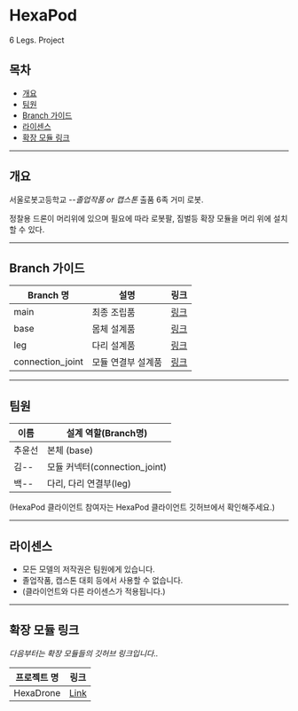 # HexaPod
6 Legs. Project

## 목차
* [개요](#개요)
* [팀원](#팀원)
* [Branch 가이드](#Branch-가이드)
* [라이센스](#라이센스)
* [확장 모듈 링크](#확장-모듈-링크)
***
## 개요
서울로봇고등학교 *--졸업작품 or 캡스톤* 출품 6족 거미 로봇.

정찰용 드론이 머리위에 있으며 필요에 따라 로봇팔, 짐벌등 확장 모듈을 머리 위에 설치 할 수 있다.
***
## Branch 가이드
|Branch 명|설명|링크|
|---|---|---|
|main|최종 조립품| [링크](https://github.com/seon0313/HexaPod) |
|base|몸체 설계품| [링크](https://github.com/seon0313/HexaPod/tree/base) |
|leg|다리 설계품| [링크](https://github.com/seon0313/HexaPod/tree/leg) |
|connection_joint|모듈 연결부 설계품| [링크](https://github.com/seon0313/HexaPod/tree/connection_joint) |
***
## 팀원
|이름|설계 역할(Branch명)|
|---|---|
|추윤선| 본체 (base) |
|김--|모듈 커넥터(connection_joint)|
|백--|다리, 다리 연결부(leg)|

(HexaPod 클라이언트 참여자는 HexaPod 클라이언트 깃허브에서 확인해주세요.)
***
## 라이센스

* 모든 모델의 저작권은 팀원에게 있습니다.
* 졸업작품, 캡스톤 대회 등에서 사용할 수 없습니다.
* (클라이언트와 다른 라이센스가 적용됩니다.)
***
## 확장 모듈 링크
*다음부터는 확장 모듈들의 깃허브 링크입니다..*

|프로젝트 명|링크|
|---|---|
|HexaDrone|[Link](https://google.com)|
